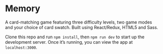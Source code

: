 # Memory

A card-matching game featuring three difficulty levels, two game modes and your choice of card swatch. Built using React/Redux, HTML5 and Sass.

Clone this repo and run `npm install`, then `npm run dev` to start up the development server. Once it’s running, you can view the app at `localhost:3000`.
